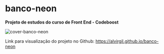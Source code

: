 # banco-neon
**Projeto de estudos do curso de Front End - Codeboost**

![cover-banco-neon](https://github.com/alvirgil/banco-neon/assets/153670257/e7ac8a34-18c6-4597-a68b-c25f2e3f7882)



Link para visualização do projeto no Github: https://alvirgil.github.io/banco-neon
